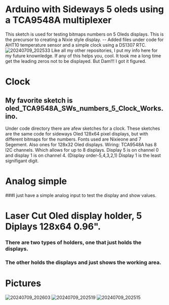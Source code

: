 # Arduino with Sideways 5 oleds using a TCA9548A multiplexer
This sketch is used for testing bitmaps numbers on 5 Oleds displays.
This is the precursor to creating a Nixie style display. 
-- Added files under code for AHT10 temperature sensor and a simple clock using a DS1307 RTC.
![20240709_202533](https://github.com/wanderingmoose/Arduino-Oled-TCA9548A-Nixie-Test/assets/12417916/8b09ebd7-ef6e-4196-a0da-c6270716841a)
Like all my other repositories, I put my info here for my future knownledge. If any of this helps you, cool.
It took me a long time get the leading zeros not to be displayed.  But Dam!!! I got it figured.

# Clock
## My favorite sketch is oled_TCA9548A_SWs_numbers_5_Clock_Works.ino.
Under code directory there are afew sketches for a clock. These sketches are the same code for sideways Oled 128x64 pixel displays, but with different bitmaps for the numbers. Fonts used are Nixieone and 7 Segement. Also ones for 128x32 Oled displays.
Wiring:
TCA9548A has 8 I2C channels. Which allows for up to 8 displays. 
Display 5 is on channel 0 and display 1 is on channel 4. (Display order-5,4,3,2,1) Display 1 is the least signifigant digit. 

# Analog simple
###I just have a simple analog input to test the display and show values.
# Laser Cut Oled display holder, 5 Diplays 128x64 0.96".
### There are two types of holders, one that just holds the displays.
### The other holds the displays and just shows the working area.

# Pictures

![20240709_202603](https://github.com/wanderingmoose/Arduino-Oled-TCA9548A-Nixie-Test/assets/12417916/54686d54-8c55-45ee-a0c5-67162555fb5e)
![20240709_202519](https://github.com/wanderingmoose/Arduino-Oled-TCA9548A-Nixie-Test/assets/12417916/c122fbe5-5ec6-4458-9429-13f592fe40bb)
![20240709_202515](https://github.com/wanderingmoose/Arduino-Oled-TCA9548A-Nixie-Test/assets/12417916/6f25642d-5330-4bca-9372-00fcdc457f96)

